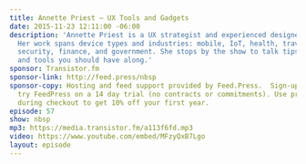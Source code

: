 ```yaml
---
title: Annette Priest — UX Tools and Gadgets
date: 2015-11-23 12:11:00 -06:00
description: 'Annette Priest is a UX strategist and experienced designer and researcher.
  Her work spans device types and industries: mobile, IoT, health, travel, communications,
  security, finance, and government. She stops by the show to talk tips for UX research
  and tools you should have along.'
sponsor: Transistor.fm
sponsor-link: http://feed.press/nbsp
sponsor-copy: Hosting and feed support provided by Feed.Press.  Sign-up today and
  try FeedPress on a 14 day trial (no contracts or commitments). Use promo code *nbsp*
  during checkout to get 10% off your first year.
episode: 57
show: nbsp
mp3: https://media.transistor.fm/a113f6fd.mp3
video: https://www.youtube.com/embed/MFzyQxB7Lgo
layout: episode
---
```


